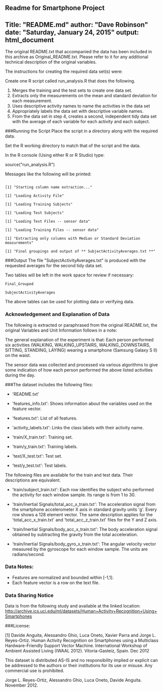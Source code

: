 Readme for Smartphone Project
---
Title: "README.md"
author: "Dave Robinson"
date: "Saturday, January 24, 2015"
output: html_document
---

The original README.txt that accompanied the data has been included in this archive as Original_README.txt. Please refer to it for any additional technical description of the original variables.

The instructions for creating the required data set(s) were:

Create one R script called run_analysis.R that does the following. 

1. Merges the training and the test sets to create one data set.
2. Extracts only the measurements on the mean and standard deviation for each measurement. 
3. Uses descriptive activity names to name the activities in the data set
4. Appropriately labels the data set with descriptive variable names. 
5. From the data set in step 4, creates a second, independent tidy data set with the average of each variable for each activity and each subject.

###Running the Script
Place the script in a directory along with the required data.

Set the R working directory to match that of the script and the data.

In the R console (Using either R or R Studio) type:

source("run_analysis.R")

Messages like the following will be printed:

```

[1] "Starting column name extraction..."

[1] "Loading Activity File"

[1] "Loading Training Subjects"

[1] "Loading Test Subjects"

[1] "Loading Test Files -- sensor data"

[1] "Loading Training Files -- sensor data"

[1] "Extracting only columns with Median or Standard Deviation measurements"

[1] "Final groupings and output of ** SubjectActivityAverages.txt **"
```

###Output
The file "SubjectActivityAverages.txt" is produced with the requested averages for the second tidy data set.

Two tables will be left in the work space for review if necessary:

```
Final_Grouped

SubjectActivityAverages
```

The above tables can be used for plotting data or verifying data.

### Acknowledgement and Explanation of Data

The following is extracted or paraphrased from the original README.txt, the original Variables and Unit Information follows in a note:

The general explanation of the experiment is that: Each person performed six activities (WALKING, WALKING\_UPSTAIRS, WALKING\_DOWNSTAIRS, SITTING, STANDING, LAYING) wearing a smartphone (Samsung Galaxy S II) on the waist. 

The sensor data was collected and processed via various algorithms to give some indication of how each person performed the above listed activities during the day. 

###The dataset includes the following files:

- 'README.txt'

- 'features_info.txt': Shows information about the variables used on the feature vector.

- 'features.txt': List of all features.

- 'activity_labels.txt': Links the class labels with their activity name.

- 'train/X_train.txt': Training set.

- 'train/y_train.txt': Training labels.

- 'test/X_test.txt': Test set.

- 'test/y_test.txt': Test labels.

The following files are available for the train and test data. Their descriptions are equivalent. 

- 'train/subject_train.txt': Each row identifies the subject who performed the activity for each window sample. Its range is from 1 to 30. 

- 'train/Inertial Signals/total\_acc\_x_train.txt': The acceleration signal from the smartphone accelerometer X axis in standard gravity units 'g'. Every row shows a 128 element vector. The same description applies for the 'total_acc_x_train.txt' and 'total_acc_z_train.txt' files for the Y and Z axis. 

- 'train/Inertial Signals/body_acc_x_train.txt': The body acceleration signal obtained by subtracting the gravity from the total acceleration. 

- 'train/Inertial Signals/body_gyro_x_train.txt': The angular velocity vector measured by the gyroscope for each window sample. The units are radians/second. 

### Data Notes: 

- Features are normalized and bounded within [-1,1].
- Each feature vector is a row on the text file.


### Data Sharing Notice

Data is from the following study and available at the linked location:
http://archive.ics.uci.edu/ml/datasets/Human+Activity+Recognition+Using+Smartphones

###License:

[1] Davide Anguita, Alessandro Ghio, Luca Oneto, Xavier Parra and Jorge L. Reyes-Ortiz. Human Activity Recognition on Smartphones using a Multiclass Hardware-Friendly Support Vector Machine. International Workshop of Ambient Assisted Living (IWAAL 2012). Vitoria-Gasteiz, Spain. Dec 2012


This dataset is distributed AS-IS and no responsibility implied or explicit can be addressed to the authors or their institutions for its use or misuse. Any commercial use is prohibited.

Jorge L. Reyes-Ortiz, Alessandro Ghio, Luca Oneto, Davide Anguita. November 2012.

